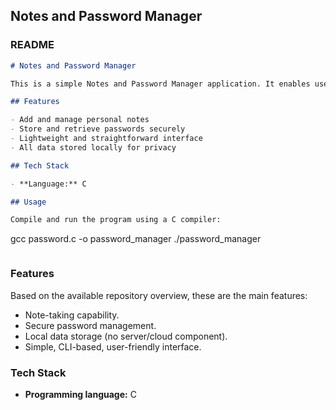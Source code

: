 ## Notes and Password Manager

### README 

```markdown
# Notes and Password Manager

This is a simple Notes and Password Manager application. It enables users to securely store their notes and manage passwords in one place.

## Features

- Add and manage personal notes
- Store and retrieve passwords securely
- Lightweight and straightforward interface
- All data stored locally for privacy

## Tech Stack

- **Language:** C

## Usage

Compile and run the program using a C compiler:
```
gcc password.c -o password_manager
./password_manager
```
```

### Features

Based on the available repository overview, these are the main features:

- Note-taking capability.
- Secure password management.
- Local data storage (no server/cloud component).
- Simple, CLI-based, user-friendly interface.

### Tech Stack

- **Programming language:** C
